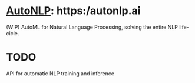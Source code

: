 # [AutoNLP]: https:/autonlp.ai
(WIP) AutoML for Natural Language Processing, solving the entire NLP life-cicle. 

[AutoNLP]: https:/autonlp.ai

# TODO
API for automatic NLP training and inference
